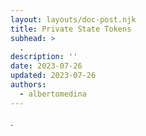```yaml
---
layout: layouts/doc-post.njk
title: Private State Tokens
subhead: >
  .
description: ''
date: 2023-07-26
updated: 2023-07-26
authors:
  - albertomedina
---
```


.
